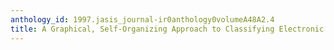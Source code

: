 ```yaml
---
anthology_id: 1997.jasis_journal-ir0anthology0volumeA48A2.4
title: A Graphical, Self-Organizing Approach to Classifying Electronic Meeting Output
---
```

